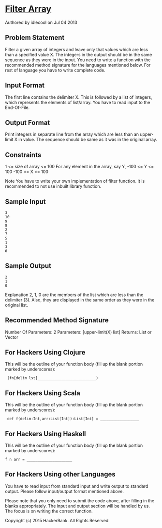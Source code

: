 # [Filter Array]
Authored by idlecool on Jul 04 2013

## Problem Statement

Filter a given array of integers and leave only that values which are less than a specified value X. The integers in the output should be in the same sequence as they were in the input. You need to write a function with the recommended method signature for the languages mentioned below. For rest of language you have to write complete code.

## Input Format 

The first line contains the delimiter X. This is followed by a list of integers, which represents the elements of list/array. You have to read input to the End-Of-File.

## Output Format 

Print integers in separate line from the array which are less than an upper-limit X in value. The sequence should be same as it was in the original array.

## Constraints 
1 &lt;= size of array &lt;= 100 
For any element in the array, say Y, -100 &lt;= Y &lt;= 100 
-100 &lt;= X &lt;= 100

Note 
You have to write your own implementation of filter function. It is recommended to not use inbuilt library function.

## Sample Input

```
3
10
9
8
2
7
5
1
3
0
```

## Sample Output

```
2
1
0
```

Explanation 2, 1, 0 are the members of the list which are less than the delimiter (3). Also, they are displayed in the same order as they were in the original list.

## Recommended Method Signature

Number Of Parameters: 2
Parameters: [upper-limit(X) list]
Returns: List or Vector

## For Hackers Using Clojure

This will be the outline of your function body (fill up the blank portion marked by underscores):

```
 (fn[delim lst]___________________________)
```

## For Hackers Using Scala

This will be the outline of your function body (fill up the blank portion marked by underscores):

```
 def f(delim:Int,arr:List[Int]):List[Int] = __________________
```

## For Hackers Using Haskell

This will be the outline of your function body (fill up the blank portion marked by underscores):

```
f n arr = _____________________
```

## For Hackers Using other Languages

You have to read input from standard input and write output to standard output. Please follow input/output format mentioned above.

Please note that you only need to submit the code above, after filling in the blanks appropriately. The input and output section will be handled by us. The focus is on writing the correct function.

Copyright (c) 2015 HackerRank.
All Rights Reserved

[Filter Array]:https://www.hackerrank.com/challenges/fp-filter-array

